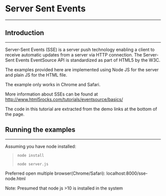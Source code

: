 # Server Sent Events
-----------------------


## Introduction
-------------------------

Server-Sent Events (SSE) is a server push technology enabling a client to receive automatic updates from a server via HTTP connection. The Server-Sent Events EventSource API is standardized as part of HTML5 by the W3C.


The examples provided here are implemented using Node JS for the server and plain JS for the HTML file.

The example only works in Chrome and Safari.

More information about SSEs can be found at http://www.html5rocks.com/tutorials/eventsource/basics/

The code in this tutorial are extracted from the demo links at the bottom of the page.




## Running the examples
--------------------------

Assuming you have node installed:
> `node install` 
> 
> `node server.js`

Preferred open multiple browser(Chrome/Safari): localhost:8000/sse-node.html

Note: Presumed that node js >10 is installed in the system

